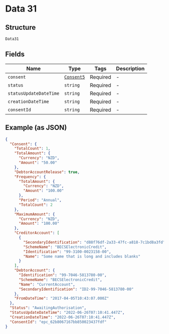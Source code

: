 
# Data 31

## Structure

`Data31`

## Fields

| Name | Type | Tags | Description |
|  --- | --- | --- | --- |
| `consent` | [`Consent5`](../../doc/models/consent-5.md) | Required | - |
| `status` | `string` | Required | - |
| `statusUpdateDateTime` | `string` | Required | - |
| `creationDateTime` | `string` | Required | - |
| `consentId` | `string` | Required | - |

## Example (as JSON)

```json
{
  "Consent": {
    "TotalCount": 1,
    "TotalAmount": {
      "Currency": "NZD",
      "Amount": "50.00"
    },
    "DebtorAccountRelease": true,
    "Frequency": {
      "TotalAmount": {
        "Currency": "NZD",
        "Amount": "100.00"
      },
      "Period": "Annual",
      "TotalCount": 2
    },
    "MaximumAmount": {
      "Currency": "NZD",
      "Amount": "100.00"
    },
    "CreditorAccount": [
      {
        "SecondaryIdentification": "d88f76df-2a33-47fc-a818-7c1bd8a3fd",
        "SchemeName": "BECSElectronicCredit",
        "Identification": "99-3100-0023158-00",
        "Name": "Some name that is long and includes blanks"
      }
    ],
    "DebtorAccount": {
      "Identification": "99-7046-5813780-00",
      "SchemeName": "BECSElectronicCredit",
      "Name": "CurrentAccount",
      "SecondaryIdentification": "ID2-99-7046-5813780-00"
    },
    "FromDateTime": "2017-04-05T10:43:07.000Z"
  },
  "Status": "AwaitingAuthorisation",
  "StatusUpdateDateTime": "2022-06-26T07:10:41.447Z",
  "CreationDateTime": "2022-06-26T07:10:41.447Z",
  "ConsentId": "epc_62b8067167bb850023437fdf"
}
```

